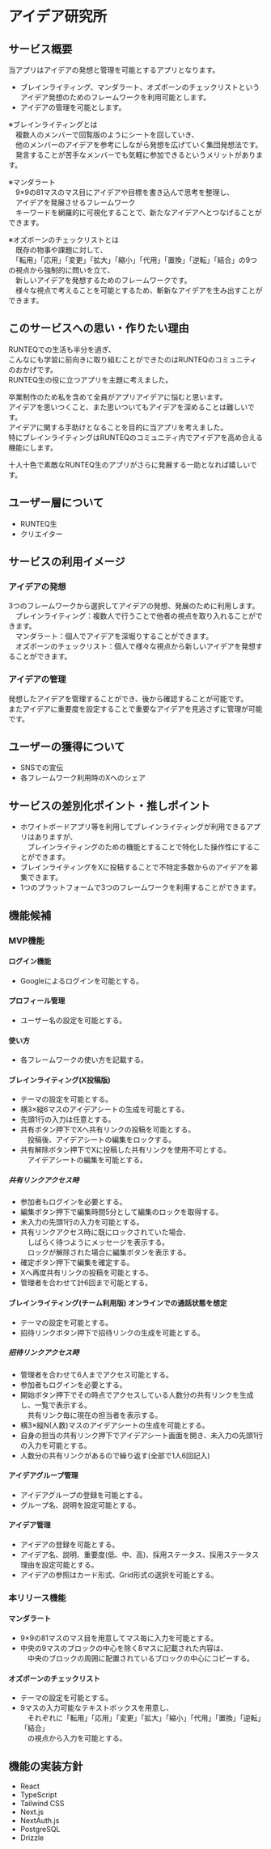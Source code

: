 # アイデア研究所

## サービス概要
当アプリはアイデアの発想と管理を可能とするアプリとなります。
- ブレインライティング、マンダラート、オズボーンのチェックリストというアイデア発想のためのフレームワークを利用可能とします。
- アイデアの管理を可能とします。

※ブレインライティングとは  
　複数人のメンバーで回覧版のようにシートを回していき、  
　他のメンバーのアイデアを参考にしながら発想を広げていく集団発想法です。  
　発言することが苦手なメンバーでも気軽に参加できるというメリットがあります。  

※マンダラート  
　9×9の81マスのマス目にアイデアや目標を書き込んで思考を整理し、  
　アイデアを発展させるフレームワーク  
　キーワードを網羅的に可視化することで、新たなアイデアへとつなげることができます。  

※オズボーンのチェックリストとは  
　既存の物事や課題に対して、  
　「転用」「応用」「変更」「拡大」「縮小」「代用」「置換」「逆転」「結合」の9つの視点から強制的に問いを立て、  
　新しいアイデアを発想するためのフレームワークです。  
　様々な視点で考えることを可能とするため、斬新なアイデアを生み出すことができます。  

## このサービスへの思い・作りたい理由
RUNTEQでの生活も半分を過ぎ、  
こんなにも学習に前向きに取り組むことができたのはRUNTEQのコミュニティのおかげです。  
RUNTEQ生の役に立つアプリを主題に考えました。  

卒業制作のため私を含めて全員がアプリアイデアに悩むと思います。  
アイデアを思いつくこと、また思いついてもアイデアを深めることは難しいです。  
アイデアに関する手助けとなることを目的に当アプリを考えました。  
特にブレインライティングはRUNTEQのコミュニティ内でアイデアを高め合える機能にします。  

十人十色で素敵なRUNTEQ生のアプリがさらに発展する一助となれば嬉しいです。  

## ユーザー層について
- RUNTEQ生
- クリエイター

## サービスの利用イメージ

### アイデアの発想
3つのフレームワークから選択してアイデアの発想、発展のために利用します。  
　ブレインライティング：複数人で行うことで他者の視点を取り入れることができます。  
　マンダラート：個人でアイデアを深堀りすることができます。  
　オズボーンのチェックリスト：個人で様々な視点から新しいアイデアを発想することができます。  

### アイデアの管理
発想したアイデアを管理することができ、後から確認することが可能です。  
またアイデアに重要度を設定することで重要なアイデアを見逃さずに管理が可能です。  

## ユーザーの獲得について

- SNSでの宣伝
- 各フレームワーク利用時のXへのシェア

## サービスの差別化ポイント・推しポイント

- ホワイトボードアプリ等を利用してブレインライティングが利用できるアプリはありますが、  
　ブレインライティングのための機能とすることで特化した操作性にすることができます。
- ブレインライティングをXに投稿することで不特定多数からのアイデアを募集できます。
- 1つのプラットフォームで3つのフレームワークを利用することができます。

## 機能候補

### MVP機能

#### ログイン機能

- Googleによるログインを可能とする。

#### プロフィール管理

- ユーザー名の設定を可能とする。

#### 使い方

- 各フレームワークの使い方を記載する。 

#### ブレインライティング(X投稿版)
- テーマの設定を可能とする。
- 横3×縦6マスのアイデアシートの生成を可能とする。
- 先頭1行の入力は任意とする。
- 共有ボタン押下でXへ共有リンクの投稿を可能とする。  
　投稿後、アイデアシートの編集をロックする。
- 共有解除ボタン押下でXに投稿した共有リンクを使用不可とする。  
　アイデアシートの編集を可能とする。

##### 共有リンクアクセス時
- 参加者もログインを必要とする。
- 編集ボタン押下で編集時間5分として編集のロックを取得する。
- 未入力の先頭1行の入力を可能とする。
- 共有リンクアクセス時に既にロックされていた場合、  
　しばらく待つようにメッセージを表示する。  
　ロックが解除された場合に編集ボタンを表示する。
- 確定ボタン押下で編集を確定する。
- Xへ再度共有リンクの投稿を可能とする。
- 管理者を合わせて計6回まで可能とする。

#### ブレインライティング(チーム利用版) オンラインでの通話状態を想定
- テーマの設定を可能とする。
- 招待リンクボタン押下で招待リンクの生成を可能とする。

##### 招待リンクアクセス時
- 管理者を合わせて6人までアクセス可能とする。
- 参加者もログインを必要とする。
- 開始ボタン押下でその時点でアクセスしている人数分の共有リンクを生成し、一覧で表示する。  
　共有リンク毎に現在の担当者を表示する。
- 横3×縦N(人数)マスのアイデアシートの生成を可能とする。
- 自身の担当の共有リンク押下でアイデアシート画面を開き、未入力の先頭1行の入力を可能とする。
- 人数分の共有リンクがあるので繰り返す(全部で1人6回記入)

#### アイデアグループ管理
- アイデアグループの登録を可能とする。
- グループ名、説明を設定可能とする。

#### アイデア管理
- アイデアの登録を可能とする。
- アイデア名、説明、重要度(低、中、高)、採用ステータス、採用ステータス理由を設定可能とする。
- アイデアの参照はカード形式、Grid形式の選択を可能とする。

### 本リリース機能
#### マンダラート
- 9×9の81マスのマス目を用意してマス毎に入力を可能とする。
- 中央の9マスのブロックの中心を除く8マスに記載された内容は、  
　中央のブロックの周囲に配置されているブロックの中心にコピーする。

#### オズボーンのチェックリスト
- テーマの設定を可能とする。
- 9マスの入力可能なテキストボックスを用意し、  
　それぞれに「転用」「応用」「変更」「拡大」「縮小」「代用」「置換」「逆転」「結合」  
　の視点から入力を可能とする。

## 機能の実装方針

- React
- TypeScript
- Tailwind CSS
- Next.js
- NextAuth.js
- PostgreSQL
- Drizzle
